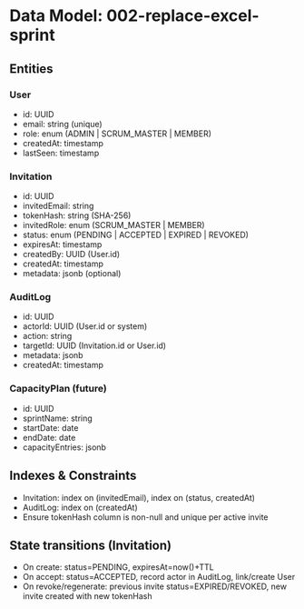 # Data Model: 002-replace-excel-sprint

## Entities

### User
- id: UUID
- email: string (unique)
- role: enum (ADMIN | SCRUM_MASTER | MEMBER)
- createdAt: timestamp
- lastSeen: timestamp

### Invitation
- id: UUID
- invitedEmail: string
- tokenHash: string (SHA-256)
- invitedRole: enum (SCRUM_MASTER | MEMBER)
- status: enum (PENDING | ACCEPTED | EXPIRED | REVOKED)
- expiresAt: timestamp
- createdBy: UUID (User.id)
- createdAt: timestamp
- metadata: jsonb (optional)

### AuditLog
- id: UUID
- actorId: UUID (User.id or system)
- action: string
- targetId: UUID (Invitation.id or User.id)
- metadata: jsonb
- createdAt: timestamp

### CapacityPlan (future)
- id: UUID
- sprintName: string
- startDate: date
- endDate: date
- capacityEntries: jsonb

## Indexes & Constraints
- Invitation: index on (invitedEmail), index on (status, createdAt)
- AuditLog: index on (createdAt)
- Ensure tokenHash column is non-null and unique per active invite

## State transitions (Invitation)
- On create: status=PENDING, expiresAt=now()+TTL
- On accept: status=ACCEPTED, record actor in AuditLog, link/create User
- On revoke/regenerate: previous invite status=EXPIRED/REVOKED, new invite created with new tokenHash

